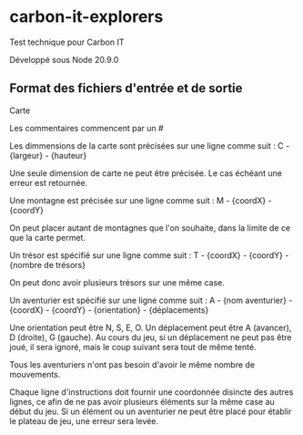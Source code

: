 # carbon-it-explorers
Test technique pour Carbon IT

Développé sous Node 20.9.0

## Format des fichiers d'entrée et de sortie
Carte

Les commentaires commencent par un #

Les dimmensions de la carte sont précisées sur une ligne comme suit : C - {largeur} - {hauteur}

Une seule dimension de carte ne peut être précisée. Le cas échéant une erreur est retournée.

Une montagne est précisée sur une ligne comme suit : M - {coordX} - {coordY}

On peut placer autant de montagnes que l'on souhaite, dans la limite de ce que la carte permet.

Un trésor est spécifié sur une ligne comme suit : T - {coordX} - {coordY} - {nombre de trésors}

On peut donc avoir plusieurs trésors sur une même case.

Un aventurier est spécifié sur une ligne comme suit : A - {nom aventurier} - {coordX} - {coordY} - {orientation} - {déplacements}

Une orientation peut être N, S, E, O. Un déplacement peut être A (avancer), D (droite), G (gauche). Au cours du jeu, si un déplacement ne peut pas être joué, il sera ignoré, mais le coup suivant sera tout de même tenté.

Tous les aventuriers n'ont pas besoin d'avoir le même nombre de mouvements.


Chaque ligne d'instructions doit fournir une coordonnée disincte des autres lignes, ce afin de ne pas avoir plusieurs éléments sur la même case au début du jeu. Si un élément ou un aventurier ne peut être placé pour établir le plateau de jeu, une erreur sera levée.
